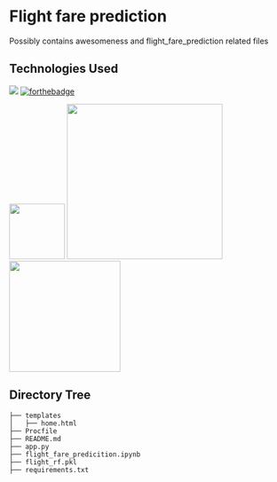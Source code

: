 # Flight fare prediction
Possibly contains awesomeness and flight_fare_prediction related files

## Technologies Used
![](https://forthebadge.com/images/badges/made-with-python.svg)
[![forthebadge](https://forthebadge.com/images/badges/built-with-love&python.svg)](https://forthebadge.com)

[<img target="_blank" src="https://flask.palletsprojects.com/en/1.1.x/_images/flask-logo.png" height=100>](https://flask.palletsprojects.com/en/1.1.x/) [<img target="_blank" src="https://number1.co.za/wp-content/uploads/2017/10/gunicorn_logo-300x85.png" width=280>](https://gunicorn.org) [<img target="_blank" src="https://scikit-learn.org/stable/_static/scikit-learn-logo-small.png" width=200>](https://scikit-learn.org/stable/) 

## Directory Tree 
```
├── templates
│   ├── home.html
├── Procfile
├── README.md
├── app.py
├── flight_fare_predicition.ipynb
├── flight_rf.pkl
├── requirements.txt
```
